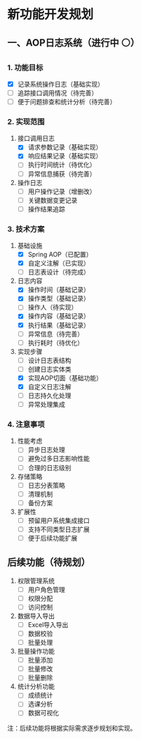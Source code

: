 # 新功能开发规划

## 一、AOP日志系统（进行中 ⚪）
### 1. 功能目标
- [x] 记录系统操作日志（基础实现）
- [ ] 追踪接口调用情况（待完善）
- [ ] 便于问题排查和统计分析（待完善）

### 2. 实现范围
1. 接口调用日志
   - [x] 请求参数记录（基础实现）
   - [x] 响应结果记录（基础实现）
   - [ ] 执行时间统计（待优化）
   - [ ] 异常信息捕获（待完善）

2. 操作日志
   - [ ] 用户操作记录（增删改）
   - [ ] 关键数据变更记录
   - [ ] 操作结果追踪

### 3. 技术方案
1. 基础设施
   - [x] Spring AOP（已配置）
   - [x] 自定义注解（已实现）
   - [ ] 日志表设计（待完成）

2. 日志内容
   - [x] 操作时间（基础记录）
   - [x] 操作类型（基础记录）
   - [ ] 操作人（待实现）
   - [x] 操作内容（基础记录）
   - [x] 执行结果（基础记录）
   - [ ] 异常信息（待完善）
   - [ ] 执行耗时（待优化）

3. 实现步骤
   - [ ] 设计日志表结构
   - [ ] 创建日志实体类
   - [x] 实现AOP切面（基础功能）
   - [x] 自定义日志注解
   - [ ] 日志持久化处理
   - [ ] 异常处理集成

### 4. 注意事项
1. 性能考虑
   - [ ] 异步日志处理
   - [ ] 避免过多日志影响性能
   - [ ] 合理的日志级别

2. 存储策略
   - [ ] 日志分表策略
   - [ ] 清理机制
   - [ ] 备份方案

3. 扩展性
   - [ ] 预留用户系统集成接口
   - [ ] 支持不同类型日志扩展
   - [ ] 便于后续功能扩展

## 后续功能（待规划）
1. 权限管理系统
   - [ ] 用户角色管理
   - [ ] 权限分配
   - [ ] 访问控制

2. 数据导入导出
   - [ ] Excel导入导出
   - [ ] 数据校验
   - [ ] 批量处理

3. 批量操作功能
   - [ ] 批量添加
   - [ ] 批量修改
   - [ ] 批量删除

4. 统计分析功能
   - [ ] 成绩统计
   - [ ] 选课分析
   - [ ] 数据可视化

注：后续功能将根据实际需求逐步规划和实现。 